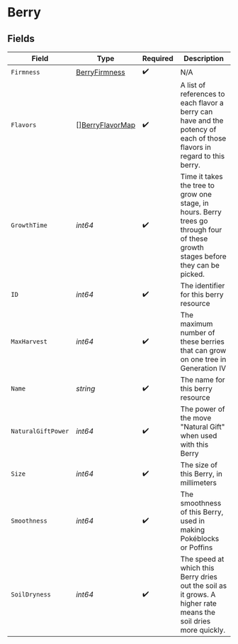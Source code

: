 # Berry


## Fields

| Field                                                                                                                             | Type                                                                                                                              | Required                                                                                                                          | Description                                                                                                                       |
| --------------------------------------------------------------------------------------------------------------------------------- | --------------------------------------------------------------------------------------------------------------------------------- | --------------------------------------------------------------------------------------------------------------------------------- | --------------------------------------------------------------------------------------------------------------------------------- |
| `Firmness`                                                                                                                        | [BerryFirmness](../../models/shared/berryfirmness.md)                                                                             | :heavy_check_mark:                                                                                                                | N/A                                                                                                                               |
| `Flavors`                                                                                                                         | [][BerryFlavorMap](../../models/shared/berryflavormap.md)                                                                         | :heavy_check_mark:                                                                                                                | A list of references to each flavor a berry can have and the potency of each of those flavors in regard to this berry.            |
| `GrowthTime`                                                                                                                      | *int64*                                                                                                                           | :heavy_check_mark:                                                                                                                | Time it takes the tree to grow one stage, in hours. Berry trees go through four of these growth stages before they can be picked. |
| `ID`                                                                                                                              | *int64*                                                                                                                           | :heavy_check_mark:                                                                                                                | The identifier for this berry resource                                                                                            |
| `MaxHarvest`                                                                                                                      | *int64*                                                                                                                           | :heavy_check_mark:                                                                                                                | The maximum number of these berries that can grow on one tree in Generation IV                                                    |
| `Name`                                                                                                                            | *string*                                                                                                                          | :heavy_check_mark:                                                                                                                | The name for this berry resource                                                                                                  |
| `NaturalGiftPower`                                                                                                                | *int64*                                                                                                                           | :heavy_check_mark:                                                                                                                | The power of the move "Natural Gift" when used with this Berry                                                                    |
| `Size`                                                                                                                            | *int64*                                                                                                                           | :heavy_check_mark:                                                                                                                | The size of this Berry, in millimeters                                                                                            |
| `Smoothness`                                                                                                                      | *int64*                                                                                                                           | :heavy_check_mark:                                                                                                                | The smoothness of this Berry, used in making Pokéblocks or Poffins                                                                |
| `SoilDryness`                                                                                                                     | *int64*                                                                                                                           | :heavy_check_mark:                                                                                                                | The speed at which this Berry dries out the soil as it grows. A higher rate means the soil dries more quickly.                    |